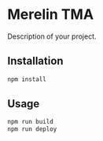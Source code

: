 # Merelin TMA

Description of your project.

## Installation

```sh
npm install
```

## Usage

```sh
npm run build
npm run deploy
```
